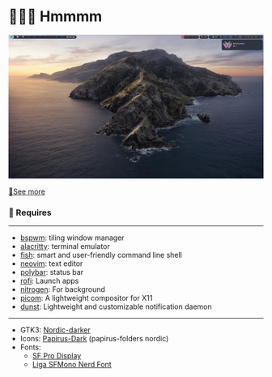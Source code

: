 # 🐧🐧🐧 Hmmmm

![1](assets/bg1.jpg)

[🔆See more](screen.md)
### 🚧 Requires
---
* [bspwm](https://github.com/baskerville/bspwm): tiling window manager
* [alacritty](https://github.com/alacritty/alacritty): terminal emulator
* [fish](https://fishshell.com/): smart and user-friendly command line
shell
* [neovim](https://github.com/neovim/neovim): text editor
* [polybar](https://github.com/polybar/polybar): status bar
* [rofi](https://github.com/davatorium/rofi): Launch apps
* [nitrogen](https://aur.archlinux.org/packages/nitrogen-git/): For background
* [picom](https://github.com/yshui/picom): A lightweight compositor for X11
* [dunst](https://github.com/dunst-project/dunst): Lightweight and customizable notification daemon
---
- GTK3: [Nordic-darker](https://www.gnome-look.org/p/1267246/)
- Icons: [Papirus-Dark](https://github.com/PapirusDevelopmentTeam/papirus-icon-theme) (papirus-folders nordic)
- Fonts: 
  - [SF Pro Display](https://www.cufonfonts.com/font/sf-pro-display)
  - [Liga SFMono Nerd Font](https://github.com/shaunsingh/SFMono-Nerd-Font-Ligaturized)
